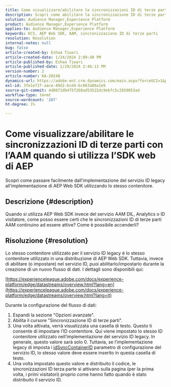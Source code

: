 ```yaml
---
title: Come visualizzare/abilitare le sincronizzazioni ID di terze parti con l’AAM quando si utilizza l’SDK web di AEP
description: Scopri come abilitare la sincronizzazione ID di terze parti, impostare l’ID contenitore in un nuovo flusso di dati e distribuire il codice per una sincronizzazione efficace.
solution: Audience Manager,Experience Platform
product: Audience Manager,Experience Platform
applies-to: Audience Manager,Experience Platform
keywords: KCS, AEP Web SDK, AAM, sincronizzazione ID di terze parti
resolution: Resolution
internal-notes: null
bug: false
article-created-by: Eshaa Tiwari
article-created-date: 1/24/2024 2:09:49 PM
article-published-by: Eshaa Tiwari
article-published-date: 1/29/2024 2:46:13 PM
version-number: 2
article-number: KA-20248
dynamics-url: https://adobe-ent.crm.dynamics.com/main.aspx?forceUCI=1&pagetype=entityrecord&etn=knowledgearticle&id=49c7e139-c2ba-ee11-a569-6045bd006268
exl-id: 3fe1e72f-aace-49d2-bcd4-bc063a86a1e9
source-git-commit: 4d8871db475f268ad53522dc9ebfc5c2850853ad
workflow-type: tm+mt
source-wordcount: '287'
ht-degree: 1%

---
```


# Come visualizzare/abilitare le sincronizzazioni ID di terze parti con l’AAM quando si utilizza l’SDK web di AEP


Scopri come passare facilmente dall’implementazione del servizio ID legacy all’implementazione di AEP Web SDK utilizzando lo stesso contenitore.

## Descrizione {#description}

Quando si utilizza AEP Web SDK invece del servizio AAM DIL, Analytics o ID visitatore, come posso essere certi che le sincronizzazioni ID di terze parti AAM continuino ad essere attive? Come è possibile accenderli?

## Risoluzione {#resolution}


Lo stesso contenitore utilizzato per il servizio ID legacy è lo stesso contenitore utilizzato in una distribuzione di AEP Web SDK. Tuttavia, invece di abilitare (o impostare) nel servizio ID, puoi abilitarlo/impostarlo durante la creazione di un nuovo flusso di dati. I dettagli sono disponibili qui:

[https://experienceleague.adobe.com/docs/experience-platform/edge/datastreams/overview.html?lang=en](https://experienceleague.adobe.com/docs/experience-platform/edge/datastreams/overview.html?lang=it)

Durante la configurazione del flusso di dati:

1. Espandi la sezione &quot;Opzioni avanzate&quot;.
2. Abilita il cursore &quot;Sincronizzazione ID di terze parti&quot;.
3. Una volta attivata, verrà visualizzata una casella di testo. Questo ti consente di impostare l’ID contenitore. Qui viene impostato lo stesso ID contenitore utilizzato nell’implementazione del servizio ID legacy. In generale, questo valore sarà solo 0. Tuttavia, se l’implementazione legacy di imposta i [idSyncContainerID](https://experienceleague.adobe.com/docs/id-service/using/id-service-api/configurations/idsyncontainerid.html?lang=en) parametro di configurazione del servizio ID, lo stesso valore deve essere inserito in questa casella di testo.
4. Una volta impostato questo valore e distribuito il codice, le sincronizzazioni ID terza parte si attivano sulla pagina (per la prima volta, i primi visitatori) proprio come hanno fatto quando è stato distribuito il servizio ID.
